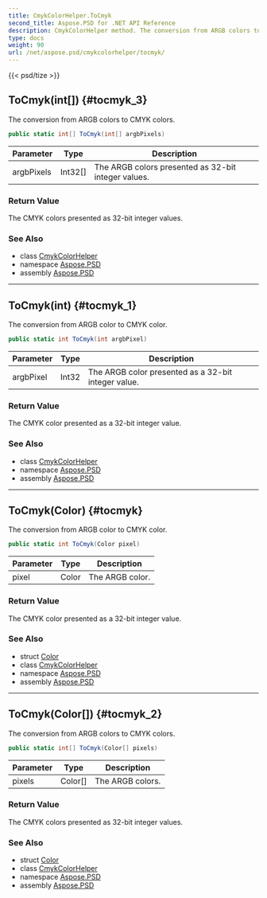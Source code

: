```yaml
---
title: CmykColorHelper.ToCmyk
second_title: Aspose.PSD for .NET API Reference
description: CmykColorHelper method. The conversion from ARGB colors to CMYK colors
type: docs
weight: 90
url: /net/aspose.psd/cmykcolorhelper/tocmyk/
---
```

{{< psd/tize >}}
## ToCmyk(int[]) {#tocmyk_3}

The conversion from ARGB colors to CMYK colors.

```csharp
public static int[] ToCmyk(int[] argbPixels)
```

| Parameter | Type | Description |
| --- | --- | --- |
| argbPixels | Int32[] | The ARGB colors presented as 32-bit integer values. |

### Return Value

The CMYK colors presented as 32-bit integer values.

### See Also

* class [CmykColorHelper](../)
* namespace [Aspose.PSD](../../../aspose.psd/)
* assembly [Aspose.PSD](../../../)

---

## ToCmyk(int) {#tocmyk_1}

The conversion from ARGB color to CMYK color.

```csharp
public static int ToCmyk(int argbPixel)
```

| Parameter | Type | Description |
| --- | --- | --- |
| argbPixel | Int32 | The ARGB color presented as a 32-bit integer value. |

### Return Value

The CMYK color presented as a 32-bit integer value.

### See Also

* class [CmykColorHelper](../)
* namespace [Aspose.PSD](../../../aspose.psd/)
* assembly [Aspose.PSD](../../../)

---

## ToCmyk(Color) {#tocmyk}

The conversion from ARGB color to CMYK color.

```csharp
public static int ToCmyk(Color pixel)
```

| Parameter | Type | Description |
| --- | --- | --- |
| pixel | Color | The ARGB color. |

### Return Value

The CMYK color presented as a 32-bit integer value.

### See Also

* struct [Color](../../color/)
* class [CmykColorHelper](../)
* namespace [Aspose.PSD](../../../aspose.psd/)
* assembly [Aspose.PSD](../../../)

---

## ToCmyk(Color[]) {#tocmyk_2}

The conversion from ARGB colors to CMYK colors.

```csharp
public static int[] ToCmyk(Color[] pixels)
```

| Parameter | Type | Description |
| --- | --- | --- |
| pixels | Color[] | The ARGB colors. |

### Return Value

The CMYK colors presented as 32-bit integer values.

### See Also

* struct [Color](../../color/)
* class [CmykColorHelper](../)
* namespace [Aspose.PSD](../../../aspose.psd/)
* assembly [Aspose.PSD](../../../)



